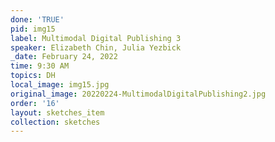 ```yaml
---
done: 'TRUE'
pid: img15
label: Multimodal Digital Publishing 3
speaker: Elizabeth Chin, Julia Yezbick
_date: February 24, 2022
time: 9:30 AM
topics: DH
local_image: img15.jpg
original_image: 20220224-MultimodalDigitalPublishing2.jpg
order: '16'
layout: sketches_item
collection: sketches
---
```

